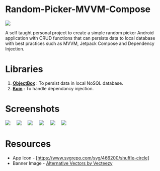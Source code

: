 # Random-Picker-MVVM-Compose
<p>
  <img src="assets/random_picker_banner_image.jpg">
</p>
A self taught personal project to create a simple random picker Android application with CRUD functions that can persists data to local database with best practices such as MVVM, Jetpack Compose and Dependency Injection.

# Libraries
1. <a href="https://github.com/objectbox/objectbox-java"><strong>ObjectBox</strong></a> : To persist data in local NoSQL database.
2. <a href="https://github.com/InsertKoinIO/koin"><strong>Koin</strong></a> : To handle dependancy injection.

# Screenshots
<p>
  <img src="assets/screenshot_1.png">
  &nbsp; &nbsp;
  <img src="assets/screenshot_2.png"> 
  &nbsp; &nbsp;
  <img src="assets/screenshot_3.png"> 
  &nbsp; &nbsp;
  <img src="assets/screenshot_4.png"> 
  &nbsp; &nbsp;
  <img src="assets/screenshot_5.png"> 
  &nbsp; &nbsp;
  <img src="assets/screenshot_6.png"> 
  &nbsp; &nbsp;
</p>

# Resources
- App Icon - [https://www.svgrepo.com/svg/466200/shuffle-circle]
- Banner Image - <a href="https://es.vecteezy.com/vectores-gratis/alternativas">Alternative Vectors by Vecteezy</a>
